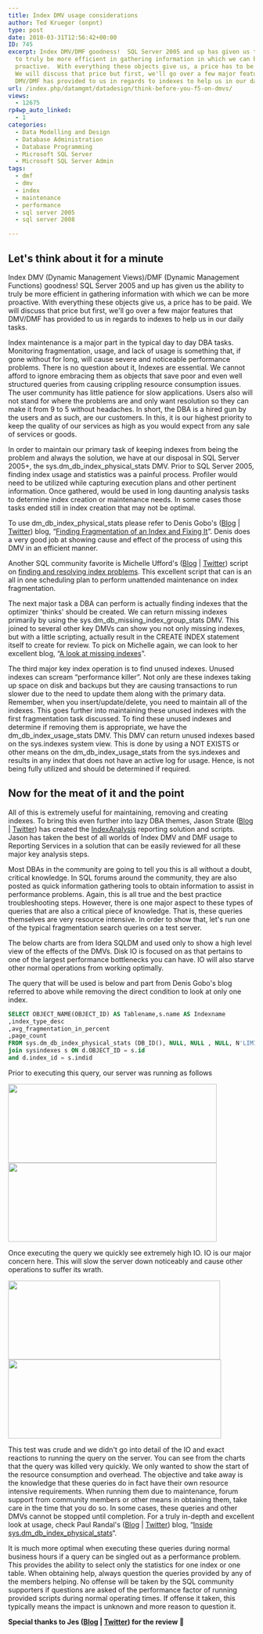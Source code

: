 ```yaml
---
title: Index DMV usage considerations
author: Ted Krueger (onpnt)
type: post
date: 2010-03-31T12:56:42+00:00
ID: 745
excerpt: Index DMV/DMF goodness!  SQL Server 2005 and up has given us the ability 
  to truly be more efficient in gathering information in which we can be more 
  proactive.  With everything these objects give us, a price has to be paid.  
  We will discuss that price but first, we'll go over a few major features that 
  DMV/DMF has provided to us in regards to indexes to help us in our daily tasks.
url: /index.php/datamgmt/datadesign/think-before-you-f5-on-dmvs/
views:
  - 12675
rp4wp_auto_linked:
  - 1
categories:
  - Data Modelling and Design
  - Database Administration
  - Database Programming
  - Microsoft SQL Server
  - Microsoft SQL Server Admin
tags:
  - dmf
  - dmv
  - index
  - maintenance
  - performance
  - sql server 2005
  - sql server 2008

---
```

## Let's think about it for a minute

Index DMV (Dynamic Management Views)/DMF (Dynamic Management Functions) goodness! SQL Server 2005 and up has given us the ability to truly be more efficient in gathering information with which we can be more proactive. With everything these objects give us, a price has to be paid. We will discuss that price but first, we'll go over a few major features that DMV/DMF has provided to us in regards to indexes to help us in our daily tasks. 

Index maintenance is a major part in the typical day to day DBA tasks. Monitoring fragmentation, usage, and lack of usage is something that, if gone without for long, will cause severe and noticeable performance problems. There is no question about it, Indexes are essential. We cannot afford to ignore embracing them as objects that save poor and even well structured queries from causing crippling resource consumption issues. The user community has little patience for slow applications. Users also will not stand for where the problems are and only want resolution so they can make it from 9 to 5 without headaches. In short, the DBA is a hired gun by the users and as such, are our customers. In this, it is our highest priority to keep the quality of our services as high as you would expect from any sale of services or goods. 

In order to maintain our primary task of keeping indexes from being the problem and always the solution, we have at our disposal in SQL Server 2005+, the sys.dm\_db\_index\_physical\_stats DMV. Prior to SQL Server 2005, finding index usage and statistics was a painful process. Profiler would need to be utilized while capturing execution plans and other pertinent information. Once gathered, would be used in long daunting analysis tasks to determine index creation or maintenance needs. In some cases those tasks ended still in index creation that may not be optimal. 

To use dm\_db\_index\_physical\_stats please refer to Denis Gobo's ([Blog][1] | [Twitter][2]) blog, “[Finding Fragmentation of an Index and Fixing It][3]”. Denis does a very good job at showing cause and effect of the process of using this DMV in an efficient manner.
  

  
Another SQL community favorite is Michelle Ufford's ([Blog][4] | [Twitter][5]) script on [finding and resolving index problems][6]. This excellent script that can is an all in one scheduling plan to perform unattended maintenance on index fragmentation.

The next major task a DBA can perform is actually finding indexes that the optimizer 'thinks' should be created. We can return missing indexes primarily by using the sys.dm\_db\_missing\_index\_group_stats DMV. This joined to several other key DMVs can show you not only missing indexes, but with a little scripting, actually result in the CREATE INDEX statement itself to create for review. To pick on Michelle again, we can look to her excellent blog, “[A look at missing indexes][7]”. 

The third major key index operation is to find unused indexes. Unused indexes can scream “performance killer”. Not only are these indexes taking up space on disk and backups but they are causing transactions to run slower due to the need to update them along with the primary data. Remember, when you insert/update/delete, you need to maintain all of the indexes. This goes further into maintaining these unused indexes with the first fragmentation task discussed. To find these unused indexes and determine if removing them is appropriate, we have the dm\_db\_index\_usage\_stats DMV. This DMV can return unused indexes based on the sys.indexes system view. This is done by using a NOT EXISTS or other means on the dm\_db\_index\_usage\_stats from the sys.indexes and results in any index that does not have an active log for usage. Hence, is not being fully utilized and should be determined if required. 

## Now for the meat of it and the point

All of this is extremely useful for maintaining, removing and creating indexes. To bring this even further into lazy DBA themes, Jason Strate ([Blog][8] | [Twitter][9]) has created the [IndexAnalysis][10] reporting solution and scripts. Jason has taken the best of all worlds of Index DMV and DMF usage to Reporting Services in a solution that can be easily reviewed for all these major key analysis steps. 

Most DBAs in the community are going to tell you this is all without a doubt, critical knowledge. In SQL forums around the community, they are also posted as quick information gathering tools to obtain information to assist in performance problems. Again, this is all true and the best practice troubleshooting steps. However, there is one major aspect to these types of queries that are also a critical piece of knowledge. That is, these queries themselves are very resource intensive. In order to show that, let's run one of the typical fragmentation search queries on a test server. 

The below charts are from Idera SQLDM and used only to show a high level view of the effects of the DMVs. Disk IO is focused on as that pertains to one of the largest performance bottlenecks you can have. IO will also starve other normal operations from working optimally. 

The query that will be used is below and part from Denis Gobo's blog referred to above while removing the direct condition to look at only one index.

```sql
SELECT OBJECT_NAME(OBJECT_ID) AS Tablename,s.name AS Indexname
,index_type_desc
,avg_fragmentation_in_percent
,page_count
FROM sys.dm_db_index_physical_stats (DB_ID(), NULL, NULL , NULL, N'LIMITED') d
join sysindexes s ON d.OBJECT_ID = s.id
and d.index_id = s.indid
```

Prior to executing this query, our server was running as follows
  


<div class="image_block">
  <img src="/wp-content/uploads/blogs/DataMgmt/dmv_idx_1.gif" alt="" title="" width="426" height="161" />
</div>

<div class="image_block">
  <img src="/wp-content/uploads/blogs/DataMgmt/dmv_idx_2.gif" alt="" title="" width="426" height="161" />
</div>

Once executing the query we quickly see extremely high IO. IO is our major concern here. This will slow the server down noticeably and cause other operations to suffer its wrath.

<div class="image_block">
  <img src="/wp-content/uploads/blogs/DataMgmt/dmv_idx_3.gif" alt="" title="" width="433" height="161" />
</div>

<div class="image_block">
  <img src="/wp-content/uploads/blogs/DataMgmt/dmv_idx_4.gif" alt="" title="" width="435" height="161" />
</div></p> 

This test was crude and we didn't go into detail of the IO and exact reactions to running the query on the server. You can see from the charts that the query was killed very quickly. We only wanted to show the start of the resource consumption and overhead. The objective and take away is the knowledge that these queries do in fact have their own resource intensive requirements. When running them due to maintenance, forum support from community members or other means in obtaining them, take care in the time that you do so. In some cases, these queries and other DMVs cannot be stopped until completion. For a truly in-depth and excellent look at usage, check Paul Randal's ([Blog][11] | [Twitter][12]) blog, “[Inside sys.dm\_db\_index\_physical\_stats][13]“.

It is much more optimal when executing these queries during normal business hours if a query can be singled out as a performance problem. This provides the ability to select only the statistics for one index or one table. When obtaining help, always question the queries provided by any of the members helping. No offense will be taken by the SQL community supporters if questions are asked of the performance factor of running provided scripts during normal operating times. If offense it taken, this typically means the impact is unknown and more reason to question it. 

**Special thanks to Jes ([Blog][14] | [Twitter][15]) for the review 🙂**

 [1]: /index.php/All/?disp=authdir&author=4
 [2]: http://twitter.com/denisgobo
 [3]: /index.php/DataMgmt/DataDesign/finding-fragmentation-of-an-index-and-fi
 [4]: http://sqlfool.com
 [5]: http://twitter.com/sqlfool
 [6]: http://sqlfool.com/2009/06/index-defrag-script-v30/
 [7]: http://sqlfool.com/2009/04/a-look-at-missing-indexes/
 [8]: http://stratesql.com/
 [9]: http://twitter.com/stratesql
 [10]: http://stratesql.com/2009/07/20/analyzing-your-indexes-with-a-custom-report.aspx
 [11]: http://www.sqlskills.com/BLOGS/PAUL/
 [12]: http://www.twitter.com/PaulRandal
 [13]: http://www.sqlskills.com/BLOGS/PAUL/post/Inside-sysdm_db_index_physical_stats.aspx
 [14]: http://jesborland.wordpress.com
 [15]: http://twitter.com/grrl_geek